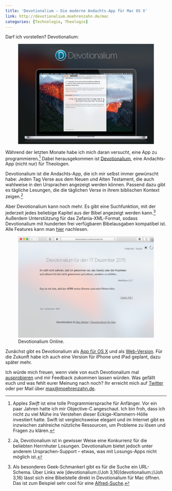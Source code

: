 ```yaml
---
title: 'Devotionalium – Die moderne Andachts-App für Mac OS X'
link: http://devotionalium.moehrenzahn.de/mac
categories: [Technologie, Theologie]
---
```


Darf ich vorstellen? Devotionalium:

<figure><a href='http://devotionalium.moehrenzahn.de/mac'><img src='/images/devotionalium_mac.png' /></a><figcaption></figcaption></figure>

Während der letzten Monate habe ich mich daran versucht, eine App zu programmieren.[^3] Dabei herausgekommen ist [Devotionalium](http://devotionalium.moehrenzahn.de/mac), eine Andachts-App (nicht nur) für Theologen.

[^3]: Apples *Swift* ist eine tolle Programmiersprache für Anfänger. Vor ein paar Jahren hatte ich mir Objective-C angeschaut. Ich bin froh, dass ich nicht zu viel Mühe ins Verstehen dieser Eckige-Klammern-Hölle investiert hatte. Swift ist vergleichsweise elegant und im Internet gibt es inzwischen zahlreiche nützliche Ressourcen, um Probleme zu lösen und Fragen zu klären.

Devotionalium ist die Andachts-App, die ich mir selbst immer gewünscht habe: Jeden Tag Verse aus dem Neuen und Alten Testament, die auch wahlweise in den Ursprachen angezeigt werden können. Passend dazu gibt es tägliche Lesungen, die die täglichen Verse in ihrem biblischen Kontext zeigen.[^2]

[^2]: Ja, Devotionalium ist in gewisser Weise eine Konkurrenz für die beliebten Herrnhuter Losungen. Devotionalium bietet jedoch unter anderem Ursprachen-Support – etwas, was mit Losungs-Apps nicht möglich ist.

Aber Devotionalium kann noch mehr. Es gibt eine Suchfunktion, mit der jederzeit jedes beliebige Kapitel aus der Bibel angezeigt werden kann.[^1] Außerdem Unterstützung für das Zefania-XML-Format, sodass Devotionalium mit hunderten frei verfügbaren Bibelausgaben kompatibel ist. Alle Features kann man [hier](http://devotionalium.moehrenzahn.de/mac) nachlesen.

[^1]: Als besonderes Geek-Schmankerl gibt es für die Suche ein URL-Schema. Über Links wie [devotionalium://Joh 3,16](devotionalium://Joh 3,16) lässt sich eine Bibelstelle direkt in Devotionalium für Mac öffnen. Das ist zum Beispiel sehr cool für eine [Alfred-Suche](http://www.moehrenzahn.de/Passing-text-to-your-applescripts-with-Alfred-Workflows/).

<figure><a href='http://devotionalium.moehrenzahn.de/'><img src='/images/devotionalium.png' /></a><figcaption>Devotionalium Online.</figcaption></figure>

Zunächst gibt es Devotionalium als [App für OS X](http://devotionalium.moehrenzahn.de/mac) und als [Web-Version](http://devotionalium.moehrenzahn.de/). Für die Zukunft habe ich auch eine Version für iPhone und iPad geplant, dazu später mehr.

Ich würde mich freuen, wenn viele von euch Devotionalium mal [ausprobieren](http://devotionalium.moehrenzahn.de/mac) und mir Feedback zukommen lassen würden. Was gefällt euch und was fehlt eurer Meinung nach noch? Ihr erreicht mich auf [Twitter](https://twitter.com/_maxmelzer) oder per Mail über <max@moehrenzahn.de>.